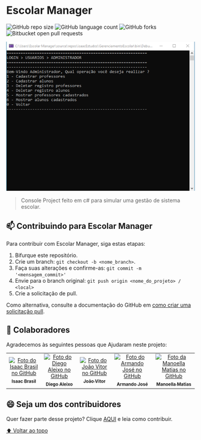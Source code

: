 # Escolar Manager

<!---Esses são exemplos. Veja https://shields.io para outras pessoas ou para personalizar este conjunto de escudos. Você pode querer incluir dependências, status do projeto e informações de licença aqui--->

![GitHub repo size](https://img.shields.io/github/repo-size/isaacbrasil/Escolar-manager?style=for-the-badge)
![GitHub language count](https://img.shields.io/github/languages/count/isaacbrasil/Escolar-manager?style=for-the-badge)
![GitHub forks](https://img.shields.io/github/forks/isaacbrasil/Escolar-manager?style=for-the-badge)
![Bitbucket open pull requests](https://img.shields.io/bitbucket/pr-raw/isaacbrasil/Escolar-manager?style=for-the-badge)

<img src="escolar-manager-console.png" alt="exemplo imagem">

> Console Project feito em c# para simular uma gestão de sistema escolar.

## 📫 Contribuindo para Escolar Manager
<!---Se o seu README for longo ou se você tiver algum processo ou etapas específicas que deseja que os contribuidores sigam, considere a criação de um arquivo CONTRIBUTING.md separado--->
Para contribuir com Escolar Manager, siga estas etapas:

1. Bifurque este repositório.
2. Crie um branch: `git checkout -b <nome_branch>`.
3. Faça suas alterações e confirme-as: `git commit -m '<mensagem_commit>'`
4. Envie para o branch original: `git push origin <nome_do_projeto> / <local>`
5. Crie a solicitação de pull.

Como alternativa, consulte a documentação do GitHub em [como criar uma solicitação pull](https://help.github.com/en/github/collaborating-with-issues-and-pull-requests/creating-a-pull-request).

## 🤝 Colaboradores

Agradecemos às seguintes pessoas que Ajudaram neste projeto:

<table>
  <tr>
    <td align="center">
      <a href="https://github.com/Isaac-Brasil-EM">
        <img src="https://avatars.githubusercontent.com/u/114941431?v=4" width="100px;" alt="Foto do Isaac Brasil no GitHub"/><br>
        <sub>
          <b>Isaac Brasil</b>
        </sub>
      </a>
    </td>
     <td align="center">
      <a href="https://github.com/Diego-Aleixo-EM">
        <img src="https://avatars.githubusercontent.com/u/54810655?v=4" width="100px;" alt="Foto do Diego Aleixo no GitHub"/><br>
        <sub>
          <b>Diego Aleixo</b>
        </sub>
      </a>
    </td>
     <td align="center">
      <a href="https://github.com/Joao-Rezende-EM">
        <img src="https://avatars.githubusercontent.com/u/88397690?v=4" width="100px;" alt="Foto do João Vitor no GitHub"/><br>
        <sub>
          <b>João Vitor</b>
        </sub>
      </a>
    </td>
    <td align="center">
      <a href="https://github.com/armandoj-oliveira">
        <img src="https://avatars.githubusercontent.com/u/90426365?v=4" width="100px;" alt="Foto do Armando José no GitHub"/><br>
        <sub>
          <b>Armando José</b>
        </sub>
      </a>
    </td>
    <td align="center">
      <a href="https://github.com/Manoella-Matias-EM">
        <img src="https://avatars.githubusercontent.com/u/114941466?v=4" width="100px;" alt="Foto da Manoella Matias no GitHub"/><br>
        <sub>
          <b>Manoella Matias</b>
        </sub>
      </a>
    </td>
  </tr>
</table>


## 😄 Seja um dos contribuidores<br>

Quer fazer parte desse projeto? Clique [AQUI](https://github.com/isaacbrasil/Escolar-manager#-contribuindo-para-escolar-manager) e leia como contribuir.


[⬆ Voltar ao topo](#escolar-manager)<br>

